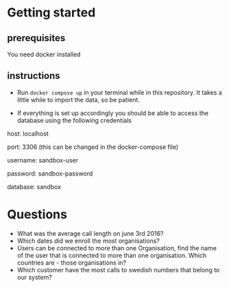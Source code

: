 # Getting started

## prerequisites

You need docker installed

## instructions

- Run `docker compose up` in your terminal while in this repository. It takes a little while to import the data, so be patient.

- If everything is set up accordingly you should be able to access the database using the following credentials

host: localhost

port: 3306 (this can be changed in the docker-compose file)

username: sandbox-user

password: sandbox-password

database: sandbox

# Questions

- What was the average call length on june 3rd 2016?
- Which dates did we enroll the most organisations?
- Users can be connected to more than one Organisation, find the name of the user that is connected to more than one organisation. Which countries are - those organisations in?
- Which customer have the most calls to swedish numbers that belong to our system?
